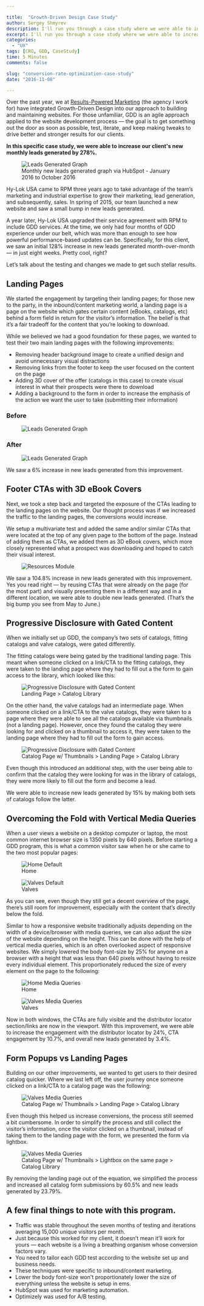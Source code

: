 ```yaml
---

title:  "Growth-Driven Design Case Study"
author: Sergey Shmyrev
description: I'll run you through a case study where we were able to increase conversions by 278% by applying simple UX and design changes.
excerpt: I'll run you through a case study where we were able to increase conversions by 278% by applying simple UX and design changes.
categories:
  - "UX"
tags: [CRO, GDD, CaseStudy]
time: 5 Minutes
comments: false

slug: "conversion-rate-optimization-case-study"
date: "2016-11-08"

---
```


Over the past year, we at <a href="http://rpm.thomasnet.com" target="_blank">Results-Powered Marketing</a> (the agency I work for) have integrated Growth-Driven Design into our approach to building and maintaining websites. For those unfamiliar, GDD is an agile approach applied to the website development process — the goal is to get something out the door as soon as possible, test, iterate, and keep making tweaks to drive better and stronger results for our clients.


<b>In this specific case study, we were able to increase our client's new monthly leads generated by 278%.</b>

<figure><img src="/img/leads-generated-graph.jpg" alt="Leads Generated Graph">
<figcaption>Monthly new leads generated graph via HubSpot - January 2016 to October 2016</figcaption>
</figure>

<p>Hy-Lok USA came to RPM three years ago to take advantage of the team’s marketing and industrial expertise to grow their marketing, lead generation, and subsequently, sales. In spring of 2015, our team launched a new website and saw a small bump in new leads generated.</p>


<p>A year later, Hy-Lok USA upgraded their service agreement with RPM to include GDD services. At the time, we only had four months of GDD experience under our belt, which was more than enough to see how powerful performance-based updates can be. Specifically, for this client, we saw an initial 128% increase in new leads generated month-over-month — in just eight weeks. Pretty cool, right?</p>


<p>Let’s talk about the testing and changes we made to get such stellar results.</p>

<h2>Landing Pages</h2>

<p>
  We started the engagement by targeting their landing pages; for those new to the party, in the inbound/content marketing world, a landing page is a page on the website which gates certain content (eBooks, catalogs, etc) behind a form field in return for the visitor’s information. The belief is that it’s a fair tradeoff for the content that you’re looking to download.

</p>
<p>While we believed we had a good foundation for these pages, we wanted to test their two main landing pages with the following improvements:
</p>

<ul>
  <li>Removing header background image to create a unified design and avoid unnecessary visual distractions

</li>
  <li>Removing links from the footer to keep the user focused on the content on the page
</li>
  <li>Adding 3D cover of the offer (catalogs in this case) to create visual interest in what their prospects were there to download
</li>
  <li>Adding a background to the form in order to increase the emphasis of the action we want the user to take (submitting their information)</li>
  
</ul>

<h3 class="text-aligncenter">Before</h3>
<figure><img src="/img/landing-page-before.jpg" alt="Leads Generated Graph" class="img-border">

</figure>

<h3 class="text-aligncenter">After</h3>
<figure><img src="/img/landing-page-after.jpg" alt="Leads Generated Graph" class="img-border">

</figure>

<p>We saw a 6% increase in new leads generated from this improvement.
</p>

<h2>Footer CTAs with 3D eBook Covers
</h2>

<p>Next, we took a step back and targeted the exposure of the CTAs leading to the landing pages on the website. Our thought process was if we increased the traffic to the landing pages, the conversions would increase. 
</p>

<p>We setup a multivariate test and added the same and/or similar CTAs that were located at the top of any given page to the bottom of the page. Instead of adding them as CTAs, we added them as 3D eBook covers, which more closely represented what a prospect was downloading and hoped to catch their visual interest. </p>

<figure><img src="/img/resources-module.jpg" alt="Resources Module">

</figure>

<p>We saw a 104.8% increase in new leads generated with this improvement. Yes you read right —  by reusing CTAs that were already on the page (for the most part) and visually presenting them in a different way and in a different location, we were able to double new leads generated. (That’s the big bump you see from May to June.) </p>


<h2>Progressive Disclosure with Gated Content
</h2>

<p>When we initially set up GDD, the company’s two sets of catalogs, fitting catalogs and valve catalogs, were gated differently. </p>

<p>
The fitting catalogs were being gated by the traditional landing page. This meant when someone clicked on a link/CTA to the fitting catalogs, they were taken to the landing page where they had to fill out a the form to gain access to the library, which looked like this:</p>

<figure><img src="/img/progressive-disclosure-2-levels.jpg" alt="Progressive Disclosure with Gated Content">
<figcaption>Landing Page > Catalog Library</figcaption>
</figure>



<p>On the other hand, the valve catalogs had an intermediate page. When someone clicked on a link/CTA to the valve catalogs, they were taken to a page where they were able to see all the catalogs available via thumbnails (not a landing page). However, once they found the catalog they were looking for and clicked on a thumbnail to access it, they were taken to the landing page where they had to fill out the form to gain access.
</p>

<figure>
  <img src="/img/progressive-disclosure-3-levels.jpg" alt="Progressive Disclosure with Gated Content">
<figcaption>Catalog Page w/ Thumbnails > Landing Page > Catalog Library</figcaption>
</figure>

<p>Even though this introduced an additional step, with the user being able to confirm that the catalog they were looking for was in the library of catalogs, they were more likely to fill out the form and become a lead.


</p>
<p>We were able to increase new leads generated by 15% by making both sets of catalogs follow the latter.
</p>

<h2>Overcoming the Fold with Vertical Media Queries
</h2>

<p>When a user views a website on a desktop computer or laptop, the most common internet browser size is 1350 pixels by 640 pixels. Before starting a GDD program, this is what a common visitor saw when he or she came to the two most popular pages:
</p>



<figure><img src="/img/home-default.jpg" alt="Home Default">
<figcaption>Home</figcaption>
</figure>


<figure><img src="/img/valves-default.jpg" alt="Valves Default">
<figcaption>Valves</figcaption>
</figure>

<p>As you can see, even though they still get a decent overview of the page, there’s still room for improvement, especially with the content that’s directly below the fold.</p>


<p>Similar to how a responsive website traditionally adjusts depending on the width of a device/browser with media queries, we can also adjust the size of the website depending on the height. This can be done with the help of vertical media queries, which is an often overlooked aspect of responsive websites. We simply lowered the body font-size by 25% for anyone on a browser with a height that was less than 640 pixels without having to resize every individual element. This proportionately reduced the size of every element on the page to the following:</p>


<figure><img src="/img/home-vertical-media-queries.jpg" alt="Home Media Queries">
<figcaption>Home</figcaption>
</figure>



<figure><img src="/img/valves-media-queries.jpg" alt="Valves Media Queries">

<figcaption>Valves</figcaption></figure>

<p>Now in both windows, the CTAs are fully visible and the distributor locator section/links are now in the viewport. With this improvement, we were able to increase the engagement with the distributor locator by 24%, CTA engagement by 10.7%, and overall new leads generated by 3.4%.</p>


<h2>Form Popups vs Landing Pages</h2>

<p>Building on our other improvements, we wanted to get users to their desired catalog quicker. 
Where we last left off, the user journey once someone clicked on a link/CTA to a catalog page was the following:

 

<figure><img src="/img/progressive-disclosure-3-levels.jpg" alt="Valves Media Queries">
<figcaption>
  Catalog Page w/ Thumbnails > Landing Page > Catalog Library
</figcaption>
</figure>

<p>Even though this helped us increase conversions, the process still seemed a bit cumbersome. In order to simplify the process and still collect the visitor’s information, once the visitor clicked on a thumbnail, instead of taking them to the landing page with the form, we presented the form via lightbox.</p>



<figure><img src="/img/progressive-disclosure-3-levels-lightbox.jpg" alt="Valves Media Queries">
<figcaption>
  Catalog Page w/ Thumbnails > Lightbox on the same page > Catalog Library
</figcaption>
</figure>

<p>By removing the landing page out of the equation, we simplified the process and increased all catalog form submissions by 60.5% and new leads generated by 23.79%.</p>

<h2>A few final things to note with this program.
</h2>
<ul>
  <li>Traffic was stable throughout the seven months of testing and iterations averaging 15,000 unique visitors per month.</li>
  <li>Just because this worked for my client, it doesn’t mean it’ll work for yours — each website is a living a breathing organism whose conversion factors vary.</li>
  <li>You need to tailor each GDD test according to the website set up and business needs.</li>
  <li>These techniques were specific to inbound/content marketing.</li>
  <li>Lower the body font-size won't proportionately lower the size of everything unless the website is setup in ems.</li>
  <li>HubSpot was used for marketing automation.</li>
  <li>Optimizely was used for A/B testing.</li>

</ul>
